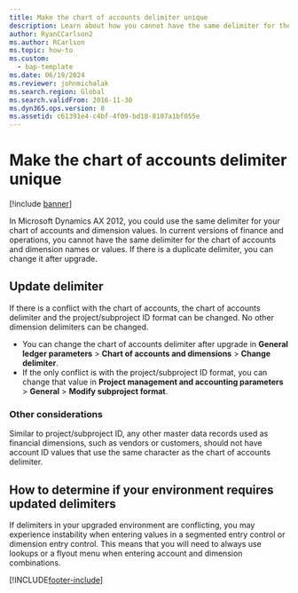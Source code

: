 ```yaml
---
title: Make the chart of accounts delimiter unique
description: Learn about how you cannot have the same delimiter for the chart of accounts and dimension values. You must change delimiter values after upgrade.
author: RyanCCarlson2
ms.author: RCarlson
ms.topic: how-to
ms.custom: 
  - bap-template
ms.date: 06/19/2024
ms.reviewer: johnmichalak
ms.search.region: Global
ms.search.validFrom: 2016-11-30
ms.dyn365.ops.version: 8
ms.assetid: c61391e4-c4bf-4f09-bd18-8107a1bf055e
---
```


# Make the chart of accounts delimiter unique

[!include [banner](../../../finance/includes/banner.md)]

In Microsoft Dynamics AX 2012, you could use the same delimiter for your chart of accounts and dimension values. In current versions of finance and operations, you cannot have the same delimiter for the chart of accounts and dimension names or values. If there is a duplicate delimiter, you can change it after upgrade. 

## Update delimiter
If there is a conflict with the chart of accounts, the chart of accounts delimiter and the project/subproject ID format can be changed. No other dimension delimiters can be changed. 
- You can change the chart of accounts delimiter after upgrade in **General ledger parameters** > **Chart of accounts and dimensions** > **Change delimiter**. 
- If the only conflict is with the project/subproject ID format, you can change that value in **Project management and accounting parameters** > **General** > **Modify subproject format**. 

### Other considerations
Similar to project/subproject ID, any other master data records used as financial dimensions, such as vendors or customers, should not have account ID values that use the same character as the chart of accounts delimiter. 

## How to determine if your environment requires updated delimiters 
If delimiters in your upgraded environment are conflicting, you may experience instability when entering values in a segmented entry control or dimension entry control. This means that you will need to always use lookups or a flyout menu when entering account and dimension combinations.

[!INCLUDE[footer-include](../../../includes/footer-banner.md)]

